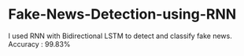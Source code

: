 # Fake-News-Detection-using-RNN
I used RNN with Bidirectional LSTM to detect and classify fake news. Accuracy : 99.83%
